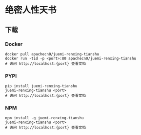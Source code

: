 # 绝密人性天书

## 下载

### Docker

```
docker pull apachecn0/juemi-renxing-tianshu
docker run -tid -p <port>:80 apachecn0/juemi-renxing-tianshu
# 访问 http://localhost:{port} 查看文档
```

### PYPI

```
pip install juemi-renxing-tianshu
juemi-renxing-tianshu <port>
# 访问 http://localhost:{port} 查看文档
```

### NPM

```
npm install -g juemi-renxing-tianshu
juemi-renxing-tianshu <port>
# 访问 http://localhost:{port} 查看文档
```